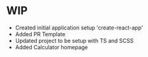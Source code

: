 # WIP

- Created initial application setup 'create-react-app'
- Added PR Template
- Updated project to be setup with TS and SCSS
- Added Calculator homepage
